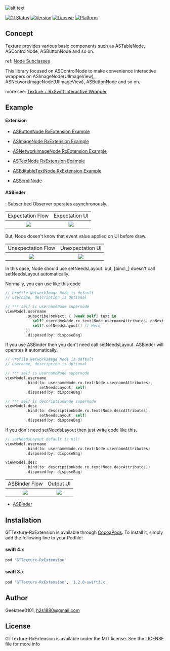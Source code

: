 ![alt text](https://github.com/GeekTree0101/GTTexture-RxExtension/blob/master/resources/logo.png)

[![CI Status](https://api.travis-ci.org/GeekTree0101/GTTexture-RxExtension.svg?branch=master)](https://travis-ci.org/GeekTree0101/GTTexture-RxExtension)
[![Version](https://img.shields.io/cocoapods/v/GTTexture-RxExtension.svg?style=flat)](https://cocoapods.org/pods/GTTexture-RxExtension)
[![License](https://img.shields.io/cocoapods/l/GTTexture-RxExtension.svg?style=flat)](https://cocoapods.org/pods/GTTexture-RxExtension)
[![Platform](https://img.shields.io/cocoapods/p/GTTexture-RxExtension.svg?style=flat)](https://cocoapods.org/pods/GTTexture-RxExtension)

## Concept
Texture provides various basic components such as ASTableNode, ASControlNode, ASButtonNode and so on.

ref: [Node Subclasses](http://texturegroup.org/docs/node-overview.html)

This library focused on ASControlNode to make convenience interactive wrappers on ASImageNode(UIImageView), ASNetworkImageNode(UIImageView), ASButtonNode and so on.

more see:
[Texture + RxSwift Interactive Wrapper](https://medium.com/@h2s1880/texture-rxswift-interactive-wrapper-d3c9843ed8d7)

## Example

#### Extension

- [ASButtonNode RxExtension Example](https://github.com/GeekTree0101/GTTexture-RxExtension/blob/master/Example/GTTexture-RxExtension/Nodes/ButtonTestNode.swift)

- [ASImageNode RxExtension Example](https://github.com/GeekTree0101/GTTexture-RxExtension/blob/master/Example/GTTexture-RxExtension/Nodes/ImageTestNode.swift)

- [ASNetworkImageNode RxExtension Example](https://github.com/GeekTree0101/GTTexture-RxExtension/blob/master/Example/GTTexture-RxExtension/Nodes/NetworkImageTestNode.swift)


- [ASTextNode RxExtension Example](https://github.com/GeekTree0101/GTTexture-RxExtension/blob/master/Example/GTTexture-RxExtension/Nodes/TextTestNode.swift)

- [ASEditableTextNode RxExtension Example](https://github.com/GeekTree0101/GTTexture-RxExtension/blob/master/Example/GTTexture-RxExtension/Nodes/EditableTextTestNode.swift)

- [ASScrollNode](https://github.com/ReactiveX/RxSwift/blob/master/RxCocoa/iOS/UIScrollView%2BRx.swift)

#### ASBinder
: Subscribed Observer operates asynchronously.

<table>
  <tr>
    <td align="center">Expectation Flow</td>
    <td align="center">Expectation UI</td>
  </tr>
  <tr>
    <th rowspan="9"><img src="https://github.com/GeekTree0101/GTTexture-RxExtension/blob/master/resources/expect.png"></th>
    <th rowspan="9"><img src="https://github.com/GeekTree0101/GTTexture-RxExtension/blob/master/resources/expect2.png"></th>
  </tr>
</table>

But, Node dosen't know that event value applied on UI before draw.

<table>
  <tr>
    <td align="center">Unexpectation Flow</td>
    <td align="center">Unexpectation UI</td>
  </tr>
  <tr>
    <th rowspan="9"><img src="https://github.com/GeekTree0101/GTTexture-RxExtension/blob/master/resources/badcase.png"></th>
    <th rowspan="9"><img src="https://github.com/GeekTree0101/GTTexture-RxExtension/blob/master/resources/badcase2.png"></th>
  </tr>
</table>

In this case, Node should use setNeedsLayout. but, [bind:_] doesn't call setNeedsLayout automatically.

Normally, you can use like this code

```swift
// Profile NetworkImage Node is default
// username, description is Optional

// *** self is usernameNode supernode
viewModel.username
         .subscribe(onNext: { [weak self] text in 
            self?.usernameNode.rx.text(Node.usernameAttributes).onNext(text)
            self?.setNeedsLayout() // Here
         })
         .disposed(by: disposeBag)
```

If you use ASBinder then you don't need call setNeedsLayout. ASBinder will operates it automatically.

```swift
// Profile NetworkImage Node is default
// username, description is Optional

// *** self is usernameNode supernode
viewModel.username
         .bind(to: usernameNode.rx.text(Node.usernameAttributes),
               setNeedsLayout: self) 
         .disposed(by: disposeBag)

// *** self is descriptionNode supernode
viewModel.desc
         .bind(to: descriptionNode.rx.text(Node.descAttributes),
               setNeedsLayout: self) 
         .disposed(by: disposeBag)
```

If you don't need setNeedsLayout then just write code like this.


```swift
// setNeedsLayout default is nil!
viewModel.username
         .bind(to: usernameNode.rx.text(Node.usernameAttributes) 
         .disposed(by: disposeBag)

viewModel.desc
         .bind(to: descriptionNode.rx.text(Node.descAttributes)) 
         .disposed(by: disposeBag)
```

<table>
  <tr>
    <td align="center">ASBinder Flow</td>
    <td align="center">Output UI</td>
  </tr>
  <tr>
    <th rowspan="9"><img src="https://github.com/GeekTree0101/GTTexture-RxExtension/blob/master/resources/asbinder_workflow.png"></th>
    <th rowspan="9"><img src="https://github.com/GeekTree0101/GTTexture-RxExtension/blob/master/resources/expect2.png"></th>
  </tr>
</table>

- [ASBinder](https://github.com/GeekTree0101/GTTexture-RxExtension/blob/master/Example/GTTexture-RxExtension/ASBinderTestNode.swift)

## Installation

GTTexture-RxExtension is available through [CocoaPods](https://cocoapods.org). To install
it, simply add the following line to your Podfile:

#### swift 4.x

```ruby
pod 'GTTexture-RxExtension'
```

#### swift 3.x

```ruby
pod 'GTTexture-RxExtension', '1.2.0-swift3.x'
```

## Author

Geektree0101, h2s1880@gmail.com

## License

GTTexture-RxExtension is available under the MIT license. See the LICENSE file for more info
